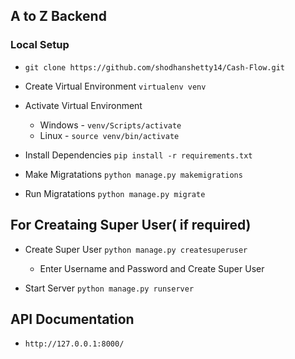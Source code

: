 ## A to Z Backend

### Local Setup

- `git clone https://github.com/shodhanshetty14/Cash-Flow.git`

- Create Virtual Environment `virtualenv venv`

- Activate Virtual Environment 
    - Windows - `venv/Scripts/activate`
    - Linux - `source venv/bin/activate`

- Install Dependencies `pip install -r requirements.txt`


- Make Migratations `python manage.py makemigrations`

- Run Migratations `python manage.py migrate`

## For Creataing Super User( if required)
- Create Super User `python manage.py createsuperuser`
    - Enter Username and Password and Create Super User

- Start Server `python manage.py runserver`


## API Documentation
- `http://127.0.0.1:8000/`